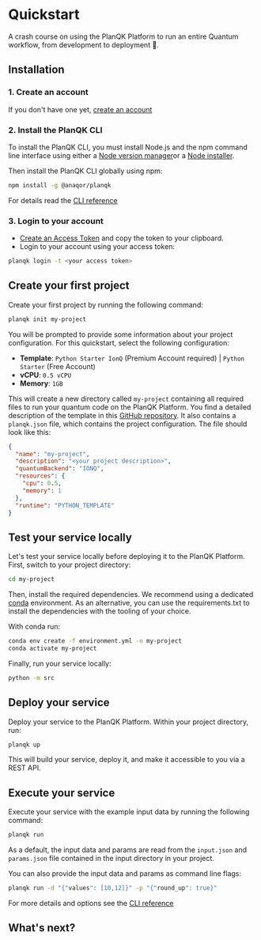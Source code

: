 # Quickstart
A crash course on using the PlanQK Platform to run an entire Quantum workflow, from development to deployment :rocket:.

## Installation

### 1. Create an account 
If you don't have one yet, [create an account](https://platform.planqk.de/) 

### 2. Install the PlanQK CLI
To install the PlanQK CLI, you must install Node.js and the npm command line interface using either a 
[Node version manager](https://github.com/nvm-sh/nvm)or a [Node installer](https://nodejs.org/en/download).

Then install the PlanQK CLI globally using npm:
```bash
npm install -g @anaqor/planqk
```
For details read the [CLI reference](https://www.npmjs.com/package/@anaqor/planqk)

### 3. Login to your account
- [Create an Access Token](https://platform.planqk.de/settings/access-tokens) and copy the token to your clipboard.
- Login to your account using your access token:

```bash
planqk login -t <your access token>
```


## Create your first project
Create your first project by running the following command:

```bash
planqk init my-project
```

You will be prompted to provide some information about your project configuration.
For this quickstart, select the following configuration:
 - **Template**: `Python Starter IonQ` (Premium Account required) | `Python Starter` (Free Account)
 - **vCPU**: `0.5 vCPU`
 - **Memory**: `1GB`

This will create a new directory called `my-project` containing all required files to run your quantum code on the PlanQK Platform.
You find a detailed description of the template in this [GitHub repository](https://github.com/PlanQK/planqk-platform-samples/tree/master/coding-templates/python/python-starter-ionq).
It also contains a `planqk.json` file, which contains the project configuration. The file should look like this:

```json
{
  "name": "my-project",
  "description": "<your project description>",
  "quantumBackend": "IONQ",
  "resources": {
    "cpu": 0.5,
    "memory": 1
  },
  "runtime": "PYTHON_TEMPLATE"
}
```

## Test your service locally
Let's test your service locally before deploying it to the PlanQK Platform.
First, switch to your project directory:

```bash
cd my-project
```

Then, install the required dependencies. We recommend using a dedicated [conda](https://docs.conda.io/en/latest/) environment.
As an alternative, you can use the requirements.txt to install the dependencies with the tooling of your choice.

With conda run:

```bash
conda env create -f environment.yml -n my-project
conda activate my-project
```

Finally, run your service locally:

```bash
python -m src
```

## Deploy your service
Deploy your service to the PlanQK Platform. Within your project directory, run:

```bash
planqk up
```

This will build your service, deploy it, and make it accessible to you via a REST API.

## Execute your service
Execute your service with the example input data by running the following command:

```bash
planqk run 
```

As a default, the input data and params are read from the `input.json` and `params.json` file contained in the input directory in your project.

You can also provide the input data and params as command line flags:

```bash
planqk run -d "{"values": [10,12]}" -p "{"round_up": true}"
```

For more details and options see the [CLI reference](https://www.npmjs.com/package/@anaqor/planqk)

## What's next?

<NextSection />